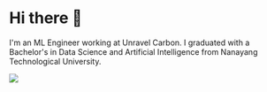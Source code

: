 # Hi there 👋
I'm an ML Engineer working at Unravel Carbon. I graduated with a Bachelor's in Data Science and Artificial Intelligence from Nanayang Technological University.



<!--
**Varun2101/Varun2101** is a ✨ _special_ ✨ repository because its `README.md` (this file) appears on your GitHub profile.

Here are some ideas to get you started:

- 🔭 I’m currently working on ...
- 🌱 I’m currently learning ...
- 👯 I’m looking to collaborate on ...
- 🤔 I’m looking for help with ...
- 💬 Ask me about ...
- 📫 How to reach me: ...
- 😄 Pronouns: ...
- ⚡ Fun fact: ...
-->

<img align="center" src="https://github-readme-stats.vercel.app/api/?username=Varun2101&theme=radical&count_private=true&show_icons=true&hide=stars" />
